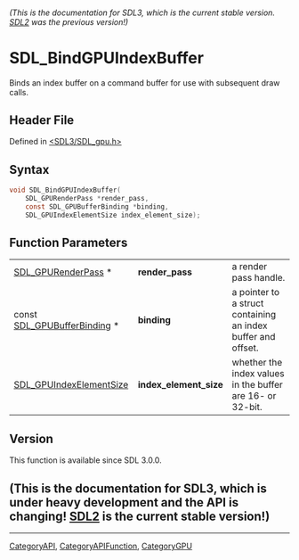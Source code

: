 ###### (This is the documentation for SDL3, which is the current stable version. [SDL2](https://wiki.libsdl.org/SDL2/) was the previous version!)
# SDL_BindGPUIndexBuffer

Binds an index buffer on a command buffer for use with subsequent draw calls.

## Header File

Defined in [<SDL3/SDL_gpu.h>](https://github.com/libsdl-org/SDL/blob/main/include/SDL3/SDL_gpu.h)

## Syntax

```c
void SDL_BindGPUIndexBuffer(
    SDL_GPURenderPass *render_pass,
    const SDL_GPUBufferBinding *binding,
    SDL_GPUIndexElementSize index_element_size);
```

## Function Parameters

|                                                      |                        |                                                              |
| ---------------------------------------------------- | ---------------------- | ------------------------------------------------------------ |
| [SDL_GPURenderPass](SDL_GPURenderPass) *             | **render_pass**        | a render pass handle.                                        |
| const [SDL_GPUBufferBinding](SDL_GPUBufferBinding) * | **binding**            | a pointer to a struct containing an index buffer and offset. |
| [SDL_GPUIndexElementSize](SDL_GPUIndexElementSize)   | **index_element_size** | whether the index values in the buffer are 16- or 32-bit.    |

## Version

This function is available since SDL 3.0.0.

## (This is the documentation for SDL3, which is under heavy development and the API is changing! [SDL2](https://wiki.libsdl.org/SDL2/) is the current stable version!)



----
[CategoryAPI](CategoryAPI), [CategoryAPIFunction](CategoryAPIFunction), [CategoryGPU](CategoryGPU)


